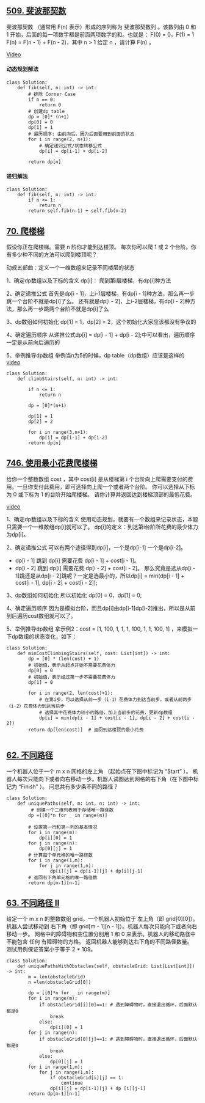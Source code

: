 ## [509. 斐波那契数](https://leetcode.cn/problems/fibonacci-number/description/)

斐波那契数 （通常用 F(n) 表示）形成的序列称为 斐波那契数列 。该数列由 0 和 1 开始，后面的每一项数字都是前面两项数字的和。也就是：
F(0) = 0，F(1) = 1
F(n) = F(n - 1) + F(n - 2)，其中 n > 1
给定 n ，请计算 F(n) 。

[Video](https://www.bilibili.com/video/BV1f5411K7mo?vd_source=2242793e3815d8c255d1ee53ee2883ed&spm_id_from=333.788.videopod.sections)
#### 动态规划解法
```
class Solution:
    def fib(self, n: int) -> int:
        # 排除 Corner Case
        if n == 0:
            return 0
        # 创建dp table
        dp = [0]* (n+1)
        dp[0] = 0
        dp[1] = 1
        # 遍历顺序: 由前向后。因为后面要用到前面的状态
        for i in range(2, n+1):
            # 确定递归公式/状态转移公式
            dp[i] = dp[i-1] + dp[i-2]
        
        return dp[n]
```
#### 递归解法
```
class Solution:
    def fib(self, n: int) -> int:
        if n <= 1:
            return n
        return self.fib(n-1) + self.fib(n-2)
``` 
        
## [70. 爬楼梯](https://leetcode.cn/problems/climbing-stairs/description/)
假设你正在爬楼梯。需要 n 阶你才能到达楼顶。
每次你可以爬 1 或 2 个台阶。你有多少种不同的方法可以爬到楼顶呢？

动规五部曲：定义一个一维数组来记录不同楼层的状态

1、确定dp数组以及下标的含义
dp[i]： 爬到第i层楼梯，有dp[i]种方法

2、确定递推公式
首先是dp[i - 1]，上i-1层楼梯，有dp[i - 1]种方法，那么再一步跳一个台阶不就是dp[i]了么。
还有就是dp[i - 2]，上i-2层楼梯，有dp[i - 2]种方法，那么再一步跳两个台阶不就是dp[i]了么

3、dp数组如何初始化
dp[1] = 1，dp[2] = 2，这个初始化大家应该都没有争议的

4、确定遍历顺序
从递推公式dp[i] = dp[i - 1] + dp[i - 2];中可以看出，遍历顺序一定是从前向后遍历的

5、举例推导dp数组
举例当n为5的时候，dp table（dp数组）应该是这样的
[video](https://www.bilibili.com/video/BV17h411h7UH?vd_source=2242793e3815d8c255d1ee53ee2883ed&spm_id_from=333.788.videopod.sections)

```
class Solution:
    def climbStairs(self, n: int) -> int:
        
        if n <= 1:
            return n
            
        dp = [0]*(n+1)

        dp[1] = 1
        dp[2] = 2

        for i in range(3,n+1):
            dp[i] = dp[i-1] + dp[i-2]
        return dp[n]
``` 
## [746. 使用最小花费爬楼梯](https://leetcode.cn/problems/min-cost-climbing-stairs/description/)

给你一个整数数组 cost ，其中 cost[i] 是从楼梯第 i 个台阶向上爬需要支付的费用。一旦你支付此费用，即可选择向上爬一个或者两个台阶。
你可以选择从下标为 0 或下标为 1 的台阶开始爬楼梯。
请你计算并返回达到楼梯顶部的最低花费。

[video](https://www.bilibili.com/video/BV16G411c7yZ?vd_source=2242793e3815d8c255d1ee53ee2883ed&spm_id_from=333.788.videopod.sections)

1、确定dp数组以及下标的含义
使用动态规划，就要有一个数组来记录状态，本题只需要一个一维数组dp[i]就可以了。
dp[i]的定义：到达第i台阶所花费的最少体力为dp[i]。

2、确定递推公式
可以有两个途径得到dp[i]，一个是dp[i-1] 一个是dp[i-2]。
- dp[i - 1] 跳到 dp[i] 需要花费 dp[i - 1] + cost[i - 1]。
- dp[i - 2] 跳到 dp[i] 需要花费 dp[i - 2] + cost[i - 2]。
那么究竟是选从dp[i - 1]跳还是从dp[i - 2]跳呢？一定是选最小的，所以dp[i] = min(dp[i - 1] + cost[i - 1], dp[i - 2] + cost[i - 2]);

3、dp数组如何初始化
所以初始化 dp[0] = 0，dp[1] = 0;

4、确定遍历顺序
因为是模拟台阶，而且dp[i]由dp[i-1]dp[i-2]推出，所以是从前到后遍历cost数组就可以了。

5、举例推导dp数组
拿示例2：cost = [1, 100, 1, 1, 1, 100, 1, 1, 100, 1] ，来模拟一下dp数组的状态变化，如下：

```
class Solution:
    def minCostClimbingStairs(self, cost: List[int]) -> int:
        dp = [0] * (len(cost) + 1)
        # 初始值，表示从起点开始不需要花费体力
        dp[0] = 0
        # 初始值，表示经过第一步不需要花费体力
        dp[1] = 0

        for i in range(2, len(cost)+1):
            # 在第i步，可以选择从前一步（i-1）花费体力到达当前步，或者从前两步（i-2）花费体力到达当前步
            # 选择其中花费体力较小的路径，加上当前步的花费，更新dp数组
            dp[i] = min(dp[i - 1] + cost[i - 1], dp[i - 2] + cost[i - 2])
        return dp[len(cost)]  # 返回到达楼顶的最小花费
        
```
## [62. 不同路径](https://leetcode.cn/problems/unique-paths/description/)
一个机器人位于一个 m x n 网格的左上角 （起始点在下图中标记为 “Start” ）。
机器人每次只能向下或者向右移动一步。机器人试图达到网格的右下角（在下图中标记为 “Finish” ）。
问总共有多少条不同的路径？
```
class Solution:
    def uniquePaths(self, m: int, n: int) -> int:
         # 创建一个二维列表用于存储唯一路径数
        dp =[[0]*n for _ in range(m)]
        
        # 设置第一行和第一列的基本情况
        for i in range(m):
            dp[i][0] = 1
        for j in range(n):
            dp[0][j] = 1
        # 计算每个单元格的唯一路径数
        for i in range(1,m):
            for j in range(1,n):
                dp[i][j] = dp[i-1][j] + dp[i][j-1]
        # 返回右下角单元格的唯一路径数
        return dp[m-1][n-1]
```        
## [63. 不同路径 II](https://leetcode.cn/problems/unique-paths-ii/description/)
给定一个 m x n 的整数数组 grid。一个机器人初始位于 左上角（即 grid[0][0]）。机器人尝试移动到 右下角（即 grid[m - 1][n - 1]）。机器人每次只能向下或者向右移动一步。
网格中的障碍物和空位置分别用 1 和 0 来表示。机器人的移动路径中不能包含 任何 有障碍物的方格。
返回机器人能够到达右下角的不同路径数量。 测试用例保证答案小于等于 2 * 109。

```
class Solution:
    def uniquePathsWithObstacles(self, obstacleGrid: List[List[int]]) -> int:
        m = len(obstacleGrid)
        n =len(obstacleGrid[0])

        dp = [[0]*n for _ in range(m)]
        for i in range(m):
            if obstacleGrid[i][0]==1: # 遇到障碍物时，直接退出循环，后面默认都是0
                break
            else:
                dp[i][0] = 1
        for j in range(n):
            if obstacleGrid[0][j]==1: # 遇到障碍物时，直接退出循环，后面默认都是0
                break
            else:
                dp[0][j] = 1
        for i in range(1,m):
            for j in range(1,n):
                if obstacleGrid[i][j] == 1:
                    continue
                dp[i][j] = dp[i-1][j] + dp [i][j-1]
        return dp[m-1][n-1]
```